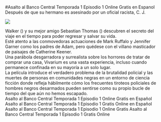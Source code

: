 #Asalto al Banco Central Temporada 1 Episodio 1 Online Gratis en Espanol  
Después de que su hermano es asesinado por un oficial racista, C. J.  
  
[![](https://i.imgur.com/qSNzIqt.png)](https://movie.rssnews.media/Agvvslv.php)  
  
Walker () y su mejor amigo Sebastian Thomas () descubren el secreto del viaje en el tiempo para poder regresar y salvar su vida.  
Esté atento a las conmovedoras actuaciones de Mark Ruffalo y Jennifer Garner como los padres de Adam, pero quédese con el villano masticador de paisajes de Catherine Keener.  
Una parábola desgarradora y surrealista sobre los horrores de tratar de comprar una casa, Vivarium es una vasta experiencia, incluso cuando permanece confinada en su mayoría a un solo lugar.  
La película introduce el verdadero problema de la brutalidad policial y las muertes de personas en comunidades negras en un entorno de ciencia ficción donde refleja hábilmente cómo los frecuentes tiroteos policiales de hombres negros desarmados pueden sentirse como su propio bucle de tiempo del que aún no hemos escapado.  
Asalto al Banco Central Temporada 1 Episodio 1 Online Gratis en Español
Asalto al Banco Central Temporada 1 Episodio 1 Gratis Online en Español
Asalto al Banco Central Temporada 1 Episodio 1 Online Gratis
Asalto al Banco Central Temporada 1 Episodio 1 Gratis Online